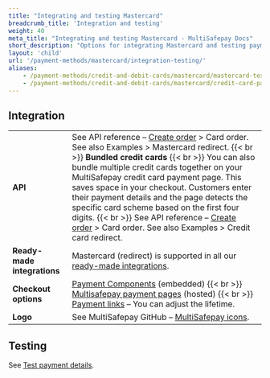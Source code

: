 ```yaml
---
title: "Integrating and testing Mastercard"
breadcrumb_title: 'Integration and testing'
weight: 40
meta_title: "Integrating and testing Mastercard - MultiSafepay Docs"
short_description: "Options for integrating Mastercard and testing payments"
layout: 'child'
url: '/payment-methods/mastercard/integration-testing/'
aliases:
    - /payment-methods/credit-and-debit-cards/mastercard/mastercard-testing
    - /payment-methods/credit-and-debit-cards/mastercard/credit-card-payment-page
---
```

## Integration

| | |
|---|---|
| **API** | See API reference – [Create order](https://docs-api.multisafepay.com/reference/createorder) > Card order. See also Examples > Mastercard redirect. {{< br >}} **Bundled credit cards** {{< br >}} You can also bundle multiple credit cards together on your MultiSafepay credit card payment page. This saves space in your checkout. Customers enter their payment details and the page detects the specific card scheme based on the first four digits. {{< br >}} See API reference – [Create order](https://docs-api.multisafepay.com/reference/createorder) > Card order. See also Examples > Credit card redirect. |
| **Ready-made integrations** | Mastercard (redirect) is supported in all our [ready-made integrations](/integrations/ready-made/).   |
| **Checkout options** | [Payment Components](/payment-components/) (embedded) {{< br >}} [Multisafepay payment pages](/payment-pages/) (hosted) {{< br >}} [Payment links](/payment-links/about/) – You can adjust the lifetime. |
| **Logo** | See MultiSafepay GitHub – [MultiSafepay icons](https://github.com/MultiSafepay/MultiSafepay-icons). |

## Testing

See [Test payment details](/testing/test-payment-details/#credit-and-debit-cards).

